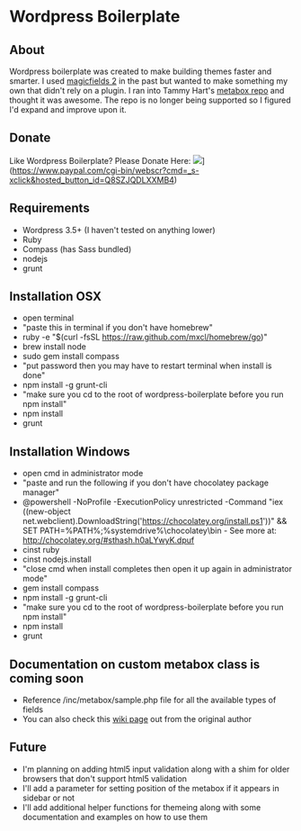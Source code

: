 Wordpress Boilerplate
================================

About
-----
Wordpress boilerplate was created to make building themes faster and smarter. I used <a href="https://github.com/magic-fields-team/Magic-Fields-2" target="_blank">magicfields 2</a> in the past but wanted to make something my own that didn't rely on a plugin. I ran into Tammy Hart's <a href="https://github.com/tammyhart/Reusable-Custom-WordPress-Meta-Boxes" target="_blank">metabox repo</a> and thought it was awesome. The repo is no longer being supported so I figured I'd expand and improve upon it. 

Donate
------
Like Wordpress Boilerplate?
Please Donate Here: ![](http://i.imgur.com/2tqfhMO.png?1)](https://www.paypal.com/cgi-bin/webscr?cmd=_s-xclick&hosted_button_id=Q8SZJQDLXXMB4)

Requirements
-------------------------

- Wordpress 3.5+ (I haven't tested on anything lower)
- Ruby
- Compass (has Sass bundled)
- nodejs
- grunt

Installation OSX
-------------------------------

- open terminal
- "paste this in terminal if you don't have homebrew"
- ruby -e "$(curl -fsSL https://raw.github.com/mxcl/homebrew/go)"
- brew install node
- sudo gem install compass
- "put password then you may have to restart terminal when install is done"
- npm install -g grunt-cli
- "make sure you cd to the root of wordpress-boilerplate before you run npm install"
- npm install
- grunt

Installation Windows
------------------------------

- open cmd in administrator mode
- "paste and run the following if you don't have chocolatey package manager"
- @powershell -NoProfile -ExecutionPolicy unrestricted -Command "iex ((new-object net.webclient).DownloadString('https://chocolatey.org/install.ps1'))" && SET PATH=%PATH%;%systemdrive%\chocolatey\bin - See more at: http://chocolatey.org/#sthash.h0aLYwyK.dpuf
- cinst ruby
- cinst nodejs.install
- "close cmd when install completes then open it up again in administrator mode"
- gem install compass
- npm install -g grunt-cli
- "make sure you cd to the root of wordpress-boilerplate before you run npm install"
- npm install
- grunt

Documentation on custom metabox class is coming soon
----------------------------------------------------

- Reference /inc/metabox/sample.php file for all the available types of fields
- You can also check this <a href="https://github.com/tammyhart/Reusable-Custom-WordPress-Meta-Boxes/wiki/Field-Arrays">wiki page</a> out from the original author

Future
------

- I'm planning on adding html5 input validation along with a shim for older browsers that don't support html5 validation
- I'll add a parameter for setting position of the metabox if it appears in sidebar or not
- I'll add additional helper functions for themeing along with some documentation and examples on how to use them